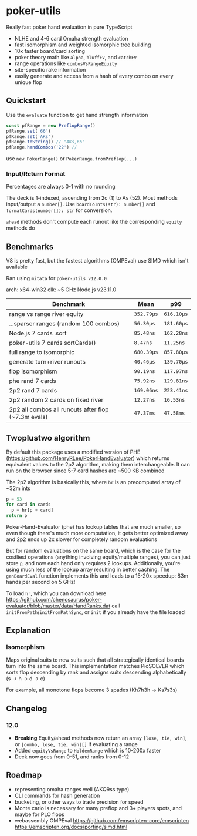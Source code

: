 # poker-utils

Really fast poker hand evaluation in pure TypeScript

- NLHE and 4-6 card Omaha strength evaluation
- fast isomorphism and weighted isomorphic tree building
- 10x faster board/card sorting
- poker theory math like `alpha`, `bluffEV`, and `catchEV`
- range operations like `combosVsRangeEquity`
- site-specific rake information
- easily generate and access from a hash of every combo on every unique flop

## Quickstart

Use the `evaluate` function to get hand strength information

```js
const pfRange = new PreflopRange()
pfRange.set('66')
pfRange.set('AKs')
pfRange.toString() // "AKs,66"
pfRange.handCombos('22') //
```

use `new PokerRange()` or `PokerRange.fromPreflop(...)`

### Input/Return Format

Percentages are always 0-1 with no rounding

The deck is 1-indexed, ascending from 2c (1) to As (52). Most methods input/output a `number[]`. Use `boardToInts(str): number[]` and `formatCards(number[]): str` for conversion.

`ahead` methods don't compute each runout like the corresponding `equity` methods do

## Benchmarks

V8 is pretty fast, but the fastest algorithms (OMPEval) use SIMD which isn't available

Ran using `mitata` for `poker-utils v12.0.0`

arch: x64-win32
clk: ~5 GHz
Node.js v23.11.0

| Benchmark                                           | Mean       | p99        |
| --------------------------------------------------- | ---------- | ---------- |
| range vs range river equity                         | `352.79µs` | `616.10µs` |
| ...sparser ranges (random 100 combos)               | `56.30µs`  | `181.60µs` |
| Node.js 7 cards .sort                               | `85.48ns`  | `162.28ns` |
| poker-utils 7 cards sortCards()                     | `8.47ns`   | `11.25ns`  |
| full range to isomorphic                            | `680.39µs` | `857.80µs` |
| generate turn+river runouts                         | `40.46µs`  | `139.70µs` |
| flop isomorphism                                    | `90.19ns`  | `117.97ns` |
| phe rand 7 cards                                    | `75.92ns`  | `129.81ns` |
| 2p2 rand 7 cards                                    | `169.06ns` | `223.41ns` |
| 2p2 random 2 cards on fixed river                   | `12.27ns`  | `16.53ns`  |
| 2p2 all combos all runouts after flop (~7.3m evals) | `47.37ms`  | `47.58ms`  |

## Twoplustwo algorithm

By default this package uses a modified version of PHE (<https://github.com/HenryRLee/PokerHandEvaluator>) which returns equivalent values to the 2p2 algorithm, making them interchangeable. It can run on the browser since 5-7 card hashes are ~500 KB combined

The 2p2 algorithm is basically this, where `hr` is an precomputed array of ~32m ints

```py
p = 53
for card in cards
  p = hr[p + card]
return p
```

Poker-Hand-Evaluator (phe) has lookup tables that are much smaller, so even though there's much more computation, it gets better optimized away and 2p2 ends up 2x slower for completely random evaluations

But for random evaluations on the same board, which is the case for the costliest operations (anything involving equity/multiple ranges), you can just store `p`, and now each hand only requires 2 lookups. Additionally, you're using much less of the lookup array resulting in better caching. The `genBoardEval` function implements this and leads to a 15-20x speedup: 83m hands per second on 5 GHz!

To load `hr`, which you can download here <https://github.com/chenosaurus/poker-evaluator/blob/master/data/HandRanks.dat> call `initFromPath`/`initFromPathSync`, or `init` if you already have the file loaded

## Explanation

### Isomorphism

Maps original suits to new suits such that all strategically identical boards turn into the same board. This implementation matches PioSOLVER which sorts flop descending by rank and assigns suits descending alphabetically (s -> h -> d -> c)

For example, all monotone flops become 3 spades (Kh7h3h -> Ks7s3s)

## Changelog

### 12.0

- **Breaking** Equity/ahead methods now return an array `[lose, tie, win]`, or `[combo, lose, tie, win][]` if evaluating a range
- Added `equityVsRange` to `HoldemRange` which is 10-200x faster
- Deck now goes from 0-51, and ranks from 0-12

## Roadmap

- representing omaha ranges well (AKQ9ss type)
- CLI commands for hash generation
- bucketing, or other ways to trade precision for speed
- Monte carlo is necessary for many preflop and 3+ players spots, and maybe for PLO flops
- webassembly OMPEval <https://github.com/emscripten-core/emscripten> <https://emscripten.org/docs/porting/simd.html>
